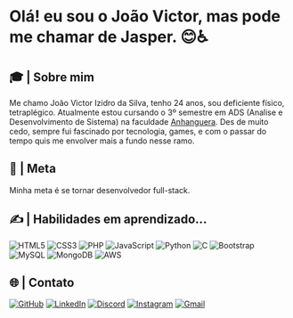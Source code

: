 # Olá! eu sou o João Victor, mas pode me chamar de Jasper. 😊♿
## 🎓 | Sobre mim
Me chamo João Victor Izidro da Silva, tenho 24 anos, sou deficiente físico, tetraplégico. Atualmente estou cursando o 3º semestre em ADS (Analise e Desenvolvimento de Sistema) na faculdade [Anhanguera](https://www.anhanguera.com/). Des de muito cedo, sempre fui fascinado por tecnologia, games, e com o passar do tempo quis me envolver mais a fundo nesse ramo.

## 🚀 | Meta
Minha meta é se tornar desenvolvedor full-stack.

## ✍️ | Habilidades em aprendizado...
![HTML5](https://img.shields.io/badge/HTML5-E34F26?style=for-the-badge&logo=html5&logoColor=white)
 ![CSS3](https://img.shields.io/badge/CSS3-1572B6?style=for-the-badge&logo=css3&logoColor=white) ![PHP](https://img.shields.io/badge/PHP-777BB4?style=for-the-badge&logo=php&logoColor=white) ![JavaScript](https://img.shields.io/badge/JavaScript-F7DF1E?style=for-the-badge&logo=javascript&logoColor=black) ![Python](https://img.shields.io/badge/python-3670A0?style=for-the-badge&logo=python&logoColor=ffdd54) ![C](https://img.shields.io/badge/C-00599C?style=for-the-badge&logo=c&logoColor=white) ![Bootstrap](https://img.shields.io/badge/-boostrap-0D1117?style=for-the-badge&logo=bootstrap&labelColor=0D1117) ![MySQL](https://img.shields.io/badge/MySQL-00000F?style=for-the-badge&logo=mysql&logoColor=white) ![MongoDB](https://img.shields.io/badge/MongoDB-%234ea94b.svg?style=for-the-badge&logo=mongodb&logoColor=white) ![AWS](https://img.shields.io/badge/AWS-000.svg?style=for-the-badge&logo=amazon-aws&logoColor=white)

## 🌐 | Contato
[![GitHub](https://img.shields.io/badge/GitHub-100000?style=for-the-badge&logo=github&logoColor=white)](https://github.com/Thejasperr) [![LinkedIn](https://img.shields.io/badge/LinkedIn-0077B5?style=for-the-badge&logo=linkedin&logoColor=white)](https://www.linkedin.com/in/thejasperr/) [![Discord](https://img.shields.io/badge/Discord-7289DA?style=for-the-badge&logo=discord&logoColor=white)](https://discord.com/channels/@thejasperr/) [![Instagram](https://img.shields.io/badge/-Instagram-%23E4405F?style=for-the-badge&logo=instagram&logoColor=white)](https://www.instagram.com/https.thejasperr/) [![Gmail](https://img.shields.io/badge/Gmail-333333?style=for-the-badge&logo=gmail&logoColor=red)](mailto:joaoizidrosilva@gmail.com)





